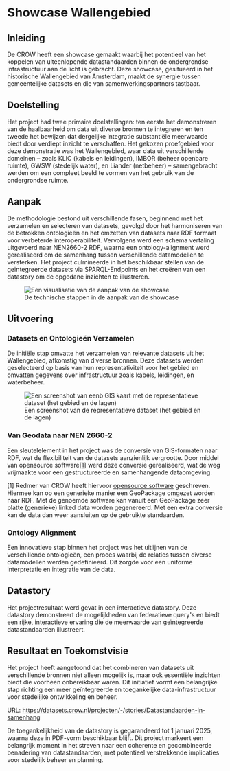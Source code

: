 # Showcase Wallengebied

## Inleiding
De CROW heeft een showcase gemaakt waarbij het potentieel van het koppelen van uiteenlopende datastandaarden binnen de ondergrondse infrastructuur aan de licht is gebracht. Deze showcase, gesitueerd in het historische Wallengebied van Amsterdam, maakt de synergie tussen gemeentelijke datasets en die van samenwerkingspartners tastbaar.

## Doelstelling
Het project had twee primaire doelstellingen: ten eerste het demonstreren van de haalbaarheid om data uit diverse bronnen te integreren en ten tweede het bewijzen dat dergelijke integratie substantiële meerwaarde biedt door verdiept inzicht te verschaffen. Het gekozen proefgebied voor deze demonstratie was het Wallengebied, waar data uit verschillende domeinen – zoals KLIC (kabels en leidingen), IMBOR (beheer openbare ruimte), GWSW (stedelijk water), en Liander (netbeheer) – samengebracht werden om een compleet beeld te vormen van het gebruik van de ondergrondse ruimte.

## Aanpak
De methodologie bestond uit verschillende fasen, beginnend met het verzamelen en selecteren van datasets, gevolgd door het harmoniseren van de betrokken ontologieën en het omzetten van datasets naar RDF formaat voor verbeterde interoperabiliteit. Vervolgens werd een schema vertaling uitgevoerd naar NEN2660-2 RDF, waarna een ontology-alignment werd gerealiseerd om de samenhang tussen verschillende datamodellen te versterken. Het project culmineerde in het beschikbaar stellen van de geïntegreerde datasets via SPARQL-Endpoints en het creëren van een datastory om de opgedane inzichten te illustreren.

<figure>
<img src="./h/media/stappenplanshowcase.png" alt="Een visualisatie van de aanpak van de showcase">
<figcaption>De technische stappen in de aanpak van de showcase</caption>
</figure> 

## Uitvoering
### Datasets en Ontologieën Verzamelen
De initiële stap omvatte het verzamelen van relevante datasets uit het Wallengebied, afkomstig van diverse bronnen. Deze datasets werden geselecteerd op basis van hun representativiteit voor het gebied en omvatten gegevens over infrastructuur zoals kabels, leidingen, en waterbeheer.

<figure>
<img src="./h/media/Screenshot 2023-10-13 155615.png" alt="Een screenshot van eenb GIS kaart met de representatieve dataset (het gebied en de lagen)">
<figcaption>Een screenshot van de representatieve dataset (het gebied en de lagen)</caption>
</figure> 

### Van Geodata naar NEN 2660-2
Een sleutelelement in het project was de conversie van GIS-formaten naar RDF, wat de flexibiliteit van de datasets aanzienlijk vergrootte. Door middel van opensource software<a href="#footnote-1">[1]</a> werd deze conversie gerealiseerd, wat de weg vrijmaakte voor een gestructureerde en samenhangende dataomgeving. 

<p id="footnote-1">[1] Redmer van CROW heeft hiervoor <a href="https://github.com/redmer/rdf-geopackage">opensource software</a> geschreven. Hiermee kan op een generieke manier een GeoPackage omgezet worden naar RDF. Met de genoemde software kan vanuit een GeoPackage zeer platte (generieke) linked data worden gegenereerd. Met een extra conversie kan de data dan weer aansluiten op de gebruikte standaarden.

### Ontology Alignment
Een innovatieve stap binnen het project was het uitlijnen van de verschillende ontologieën, een proces waarbij de relaties tussen diverse datamodellen werden gedefinieerd. Dit zorgde voor een uniforme interpretatie en integratie van de data.

## Datastory
Het projectresultaat werd gevat in een interactieve datastory. Deze datastory demonstreert de mogelijkheden van federatieve query's en biedt een rijke, interactieve ervaring die de meerwaarde van geïntegreerde datastandaarden illustreert.

## Resultaat en Toekomstvisie
Het project heeft aangetoond dat het combineren van datasets uit verschillende bronnen niet alleen mogelijk is, maar ook essentiële inzichten biedt die voorheen onbereikbaar waren. Dit initiatief vormt een belangrijke stap richting een meer geïntegreerde en toegankelijke data-infrastructuur voor stedelijke ontwikkeling en beheer.

URL: 		https://datasets.crow.nl/projecten/-/stories/Datastandaarden-in-samenhang 

De toegankelijkheid van de datastory is gegarandeerd tot 1 januari 2025, waarna deze in PDF-vorm beschikbaar blijft. Dit project markeert een belangrijk moment in het streven naar een coherente en gecombineerde benadering van datastandaarden, met potentieel verstrekkende implicaties voor stedelijk beheer en planning.

